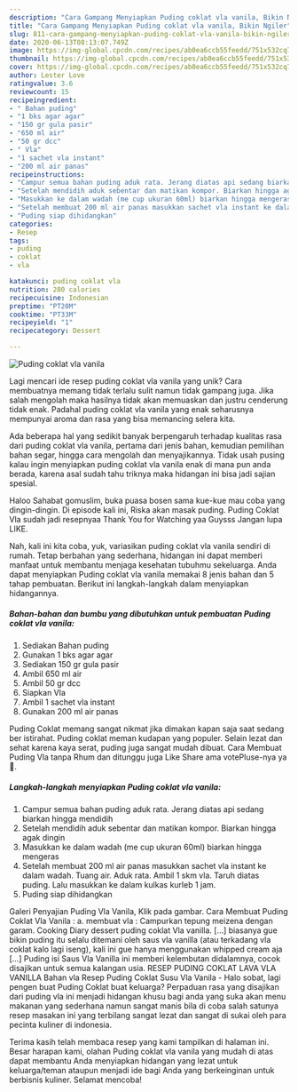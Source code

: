 ```yaml
---
description: "Cara Gampang Menyiapkan Puding coklat vla vanila, Bikin Ngiler"
title: "Cara Gampang Menyiapkan Puding coklat vla vanila, Bikin Ngiler"
slug: 811-cara-gampang-menyiapkan-puding-coklat-vla-vanila-bikin-ngiler
date: 2020-06-13T08:13:07.749Z
image: https://img-global.cpcdn.com/recipes/ab0ea6ccb55feedd/751x532cq70/puding-coklat-vla-vanila-foto-resep-utama.jpg
thumbnail: https://img-global.cpcdn.com/recipes/ab0ea6ccb55feedd/751x532cq70/puding-coklat-vla-vanila-foto-resep-utama.jpg
cover: https://img-global.cpcdn.com/recipes/ab0ea6ccb55feedd/751x532cq70/puding-coklat-vla-vanila-foto-resep-utama.jpg
author: Lester Love
ratingvalue: 3.6
reviewcount: 15
recipeingredient:
- " Bahan puding"
- "1 bks agar agar"
- "150 gr gula pasir"
- "650 ml air"
- "50 gr dcc"
- " Vla"
- "1 sachet vla instant"
- "200 ml air panas"
recipeinstructions:
- "Campur semua bahan puding aduk rata. Jerang diatas api sedang biarkan hingga mendidih"
- "Setelah mendidih aduk sebentar dan matikan kompor. Biarkan hingga agak dingin"
- "Masukkan ke dalam wadah (me cup ukuran 60ml) biarkan hingga mengeras"
- "Setelah membuat 200 ml air panas masukkan sachet vla instant ke dalam wadah. Tuang air. Aduk rata. Ambil 1 skm vla. Taruh diatas puding. Lalu masukkan ke dalam kulkas kurleb 1 jam."
- "Puding siap dihidangkan"
categories:
- Resep
tags:
- puding
- coklat
- vla

katakunci: puding coklat vla 
nutrition: 280 calories
recipecuisine: Indonesian
preptime: "PT20M"
cooktime: "PT33M"
recipeyield: "1"
recipecategory: Dessert

---
```



![Puding coklat vla vanila](https://img-global.cpcdn.com/recipes/ab0ea6ccb55feedd/751x532cq70/puding-coklat-vla-vanila-foto-resep-utama.jpg)

Lagi mencari ide resep puding coklat vla vanila yang unik? Cara membuatnya memang tidak terlalu sulit namun tidak gampang juga. Jika salah mengolah maka hasilnya tidak akan memuaskan dan justru cenderung tidak enak. Padahal puding coklat vla vanila yang enak seharusnya mempunyai aroma dan rasa yang bisa memancing selera kita.

Ada beberapa hal yang sedikit banyak berpengaruh terhadap kualitas rasa dari puding coklat vla vanila, pertama dari jenis bahan, kemudian pemilihan bahan segar, hingga cara mengolah dan menyajikannya. Tidak usah pusing kalau ingin menyiapkan puding coklat vla vanila enak di mana pun anda berada, karena asal sudah tahu triknya maka hidangan ini bisa jadi sajian spesial.

Haloo Sahabat gomuslim, buka puasa bosen sama kue-kue mau coba yang dingin-dingin. Di episode kali ini, Riska akan masak puding. Puding Coklat Vla sudah jadi resepnyaa Thank You for Watching yaa Guysss Jangan lupa LIKE.


Nah, kali ini kita coba, yuk, variasikan puding coklat vla vanila sendiri di rumah. Tetap berbahan yang sederhana, hidangan ini dapat memberi manfaat untuk membantu menjaga kesehatan tubuhmu sekeluarga. Anda dapat menyiapkan Puding coklat vla vanila memakai 8 jenis bahan dan 5 tahap pembuatan. Berikut ini langkah-langkah dalam menyiapkan hidangannya.

<!--inarticleads1-->

##### Bahan-bahan dan bumbu yang dibutuhkan untuk pembuatan Puding coklat vla vanila:

1. Sediakan  Bahan puding
1. Gunakan 1 bks agar agar
1. Sediakan 150 gr gula pasir
1. Ambil 650 ml air
1. Ambil 50 gr dcc
1. Siapkan  Vla
1. Ambil 1 sachet vla instant
1. Gunakan 200 ml air panas


Puding Coklat memang sangat nikmat jika dimakan kapan saja saat sedang ber istirahat. Puding coklat meman kudapan yang populer. Selain lezat dan sehat karena kaya serat, puding juga sangat mudah dibuat. Cara Membuat Puding Vla tanpa Rhum dan ditunggu juga Like Share ama votePluse-nya ya 🙂. 

<!--inarticleads2-->

##### Langkah-langkah menyiapkan Puding coklat vla vanila:

1. Campur semua bahan puding aduk rata. Jerang diatas api sedang biarkan hingga mendidih
1. Setelah mendidih aduk sebentar dan matikan kompor. Biarkan hingga agak dingin
1. Masukkan ke dalam wadah (me cup ukuran 60ml) biarkan hingga mengeras
1. Setelah membuat 200 ml air panas masukkan sachet vla instant ke dalam wadah. Tuang air. Aduk rata. Ambil 1 skm vla. Taruh diatas puding. Lalu masukkan ke dalam kulkas kurleb 1 jam.
1. Puding siap dihidangkan


Galeri Penyajian Puding Vla Vanila, Klik pada gambar. Cara Membuat Puding Coklat Vla Vanila : a. membuat vla : Campurkan tepung meizena dengan garam. Cooking Diary dessert puding coklat Vla vanilla. […] biasanya gue bikin puding itu selalu ditemani oleh saus vla vanilla (atau terkadang vla coklat kalo lagi iseng), kali ini gue hanya menggunakan whipped cream aja […] Puding isi Saus Vla Vanilla ini memberi kelembutan didalamnya, cocok disajikan untuk semua kalangan usia. RESEP PUDING COKLAT LAVA VLA VANILLA Bahan vla Resep Puding Coklat Susu Vla Vanila - Halo sobat, lagi pengen buat Puding Coklat buat keluarga? Perpaduan rasa yang disajikan dari puding vla ini menjadi hidangan khusu bagi anda yang suka akan menu makanan yang sederhana namun sangat manis bila di coba salah satunya resep masakan ini yang terbilang sangat lezat dan sangat di sukai oleh para pecinta kuliner di indonesia. 

Terima kasih telah membaca resep yang kami tampilkan di halaman ini. Besar harapan kami, olahan Puding coklat vla vanila yang mudah di atas dapat membantu Anda menyiapkan hidangan yang lezat untuk keluarga/teman ataupun menjadi ide bagi Anda yang berkeinginan untuk berbisnis kuliner. Selamat mencoba!
